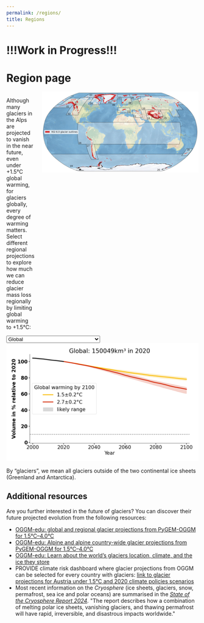 ```yaml
---
permalink: /regions/
title: Regions
---
```

# !!!Work in Progress!!!

# Region page


<div style="display: flex; align-items: flex-start;">
  <!-- Text on the left side -->
  <div style="flex: 1; margin-right: 20px;">
    <p>Although many glaciers in the Alps are projected to vanish in the near future, even under +1.5°C global warming, for glaciers globally, every degree of warming matters. Select different regional projections to explore how much we can reduce glacier mass loss regionally by limiting global warming to +1.5°C:</p>
  </div>

  <!-- Image on the right side -->
  <div>
    <img src="/assets/images/global_map_rgi6_small.jpeg" alt="Global Map of RGI6" style="width: 850px; height: auto;" />
  </div>
</div>

<!-- Dropdown to select region -->
<select id="regionSelect">
  <option value="global">Global</option>
  <option value="RGI01">01: Alaska</option>
  <option value="RGI02">02: Western Canada and U.S.</option>
  <option value="RGI03">03: Arctic Canada North</option>
  <option value="RGI04">04: Arctic Canada South</option>
  <option value="RGI05">05: Greenland Periphery</option>
  <option value="RGI06">06: Iceland</option>
  <option value="RGI07">07: Svalbard</option>
  <option value="RGI08">08: Scandinavia</option>
  <option value="RGI09">09: Russian Arctic</option>
  <option value="RGI10">10: North Asia</option>
  <option value="RGI11">11: Central Europe</option>
  <option value="RGI12">12: Caucasus and Middle East</option>
  <option value="RGI13">13: Central Asia</option>
  <option value="RGI14">14: South Asia West</option>
  <option value="RGI15">15: South Asia East</option>
  <option value="RGI16">16: Low Latitudes</option>
  <option value="RGI17">17: Southern Andes</option>
  <option value="RGI18">18: New Zealand</option>
  <option value="RGI19">19: Subantarctic and Antarctic Islands</option>
  <option value="RGI13-14-15">13-14-15: High-Mountain Asia</option>
</select>

<!-- Image container -->
<img id="regionImage" src="/assets/images/global_complex_en_three_glac_models_v1.png" alt="Volume evolution of all glaciers in European Alps for 1.5°C and 2.7°C." />

<script>
  document.getElementById("regionSelect").addEventListener("change", function() {
    var selectedRegion = this.value;
    var image = document.getElementById("regionImage");
    image.src = "/assets/images/" + selectedRegion + "_complex_en_three_glac_models_v1.png";
    image.alt = "Volume evolution of glaciers in " + selectedRegion + " for 1.5°C and 2.7°C.";
  });
</script>

By “glaciers”, we mean all glaciers outside of the two continental ice sheets (Greenland and Antarctica).

## Additional resources
Are you further interested in the future of glaciers? You can discover their future projected evolution from the following resources: 
- [OGGM-edu: global and regional glacier projections from PyGEM-OGGM for 1.5°C–4.0°C](https://edu.oggm.org/en/latest/global_future_glacier-app_rounce_delta_T_en.html)
- [OGGM-edu: Alpine and alpine country-wide glacier projections from PyGEM-OGGM for 1.5°C–4.0°C](https://edu.oggm.org/en/latest/alps_future-app_rounce_delta_T_en.html)
- [OGGM-edu: Learn about the world’s glaciers location, climate, and the ice they store](https://bokeh.oggm.org/explorer/app)
- PROVIDE climate risk dashboard where glacier projections from OGGM can be selected for every country with glaciers: [link to glacier projections for Austria under 1.5°C and 2020 climate policies scenarios](https://climate-risk-dashboard.climateanalytics.org/impacts/explore?indicator=glacier-volume&geography=AUT&scenarios[0]=curpol&time=annual&reference=present-day-2020&spatial=area)
- Most recent information on the *Cryosphere* (ice sheets, glaciers, snow, permafrost, sea ice and polar oceans) are summarised in the [*State of the Cryosphere Report 2024*](https://iccinet.org/statecryo24/). "The report describes how a combination of melting polar ice sheets, vanishing glaciers, and thawing permafrost will have rapid, irreversible, and disastrous impacts worldwide."

